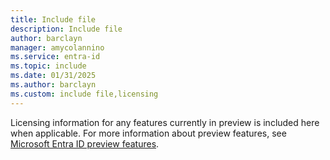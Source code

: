 ```yaml
---
title: Include file
description: Include file
author: barclayn
manager: amycolannino
ms.service: entra-id
ms.topic: include
ms.date: 01/31/2025
ms.author: barclayn
ms.custom: include file,licensing
---
```


Licensing information for any features currently in preview is included here when applicable. For more information about preview features, see [Microsoft Entra ID preview features](~/fundamentals/whats-new.md).
